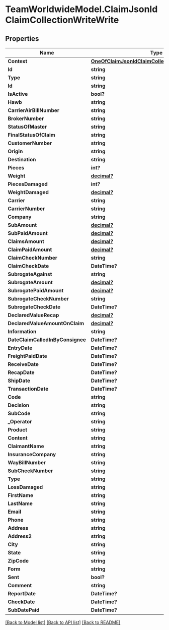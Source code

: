 # TeamWorldwideModel.ClaimJsonldClaimCollectionWriteWrite
## Properties

Name | Type | Description | Notes
------------ | ------------- | ------------- | -------------
**Context** | [**OneOfClaimJsonldClaimCollectionWriteWriteContext**](OneOfClaimJsonldClaimCollectionWriteWriteContext.md) |  | [optional] 
**Id** | **string** |  | [optional] 
**Type** | **string** |  | [optional] 
**Id** | **string** |  | [optional] 
**IsActive** | **bool?** |  | [optional] 
**Hawb** | **string** |  | [optional] 
**CarrierAirBillNumber** | **string** |  | [optional] 
**BrokerNumber** | **string** |  | [optional] 
**StatusOfMaster** | **string** |  | [optional] 
**FinalStatusOfClaim** | **string** |  | [optional] 
**CustomerNumber** | **string** |  | [optional] 
**Origin** | **string** |  | [optional] 
**Destination** | **string** |  | [optional] 
**Pieces** | **int?** |  | [optional] 
**Weight** | [**decimal?**](BigDecimal.md) |  | [optional] 
**PiecesDamaged** | **int?** |  | [optional] 
**WeightDamaged** | [**decimal?**](BigDecimal.md) |  | [optional] 
**Carrier** | **string** |  | [optional] 
**CarrierNumber** | **string** |  | [optional] 
**Company** | **string** |  | [optional] 
**SubAmount** | [**decimal?**](BigDecimal.md) |  | [optional] 
**SubPaidAmount** | [**decimal?**](BigDecimal.md) |  | [optional] 
**ClaimsAmount** | [**decimal?**](BigDecimal.md) |  | [optional] 
**ClaimPaidAmount** | [**decimal?**](BigDecimal.md) |  | [optional] 
**ClaimCheckNumber** | **string** |  | [optional] 
**ClaimCheckDate** | **DateTime?** |  | [optional] 
**SubrogateAgainst** | **string** |  | [optional] 
**SubrogateAmount** | [**decimal?**](BigDecimal.md) |  | [optional] 
**SubrogatePaidAmount** | [**decimal?**](BigDecimal.md) |  | [optional] 
**SubrogateCheckNumber** | **string** |  | [optional] 
**SubrogateCheckDate** | **DateTime?** |  | [optional] 
**DeclaredValueRecap** | [**decimal?**](BigDecimal.md) |  | [optional] 
**DeclaredValueAmountOnClaim** | [**decimal?**](BigDecimal.md) |  | [optional] 
**Information** | **string** |  | [optional] 
**DateClaimCalledInByConsignee** | **DateTime?** |  | [optional] 
**EntryDate** | **DateTime?** |  | [optional] 
**FreightPaidDate** | **DateTime?** |  | [optional] 
**ReceiveDate** | **DateTime?** |  | [optional] 
**RecapDate** | **DateTime?** |  | [optional] 
**ShipDate** | **DateTime?** |  | [optional] 
**TransactionDate** | **DateTime?** |  | [optional] 
**Code** | **string** |  | [optional] 
**Decision** | **string** |  | [optional] 
**SubCode** | **string** |  | [optional] 
**_Operator** | **string** |  | [optional] 
**Product** | **string** |  | [optional] 
**Content** | **string** |  | [optional] 
**ClaimantName** | **string** |  | [optional] 
**InsuranceCompany** | **string** |  | [optional] 
**WayBillNumber** | **string** |  | [optional] 
**SubCheckNumber** | **string** |  | [optional] 
**Type** | **string** |  | [optional] 
**LossDamaged** | **string** |  | [optional] 
**FirstName** | **string** |  | [optional] 
**LastName** | **string** |  | [optional] 
**Email** | **string** |  | [optional] 
**Phone** | **string** |  | [optional] 
**Address** | **string** |  | [optional] 
**Address2** | **string** |  | [optional] 
**City** | **string** |  | [optional] 
**State** | **string** |  | [optional] 
**ZipCode** | **string** |  | [optional] 
**Form** | **string** |  | [optional] 
**Sent** | **bool?** |  | [optional] 
**Comment** | **string** |  | [optional] 
**ReportDate** | **DateTime?** |  | [optional] 
**CheckDate** | **DateTime?** |  | [optional] 
**SubDatePaid** | **DateTime?** |  | [optional] 

[[Back to Model list]](../README.md#documentation-for-models) [[Back to API list]](../README.md#documentation-for-api-endpoints) [[Back to README]](../README.md)

